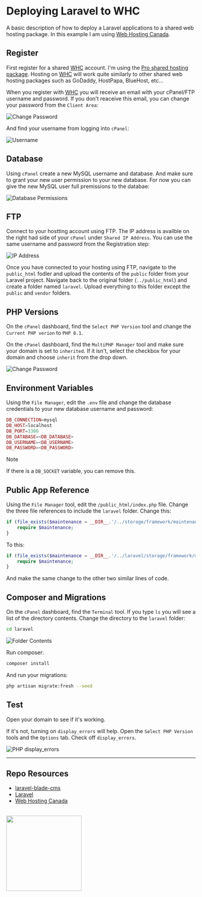 # Deploying Laravel to WHC

A basic description of how to deploy a Laravel applications to a shared web hosting package. In this example I am using [Web Hosting Canada](https://whc.ca/).

## Register

First register for a shared [WHC](https://whc.ca/) account. I'm using the [Pro shared hosting package](https://whc.ca/canadian-web-hosting). Hosting on [WHC](https://whc.ca/) will work quite similarly to other shared web hosting packages such as GoDaddy, HostPapa, BlueHost, etc...

When you register with [WHC](https://whc.ca/) you will receive an email with your cPanel/FTP username and password. If you don't reaceive this email, you can change your password from the `Client Area`:

![Change Password](_readme/screenshot-whc-change-password.png)

And find your username from logging into `cPanel`:

![Username](_readme/screenshot-whc-username.png)

## Database

Using `cPanel` create a new MySQL username and database. And make sure to grant your new user permission to your new database. For now you can give the new MySQL user full premissions to the databae:

![Database Permissions](_readme/screenshot-whc-permissions.png)

## FTP

Connect to your hostting account using FTP. The IP address is availble on the right had side of your `cPanel` under `Shared IP Address`. You can use the same username and password from the Registration step:

![IP Address](_readme/screenshot-whc-ip-address.png)

Once you have connected to your hosting using FTP, navigate to the `public_html` fodler and upload the contents of the `public` folder from your Laravel project. Navigate back to the original folder (`../public_html`) and create a folder named `laravel`. Upload everything to this folder except the `public` and `vendor` folders. 

## PHP Versions

On the `cPanel` dashboard, find the `Select PHP Version` tool and change the `Current PHP verion` to `PHP 8.1`. 

On the `cPanel` dashboard, find the `MultiPHP Manager` tool and make sure your domain is set to `inherited`. If it isn't, select the checkbox for your domain and choose `inherit` from the drop down. 

![Change Password](_readme/screenshot-whc-inherit.png)

## Environment Variables

Using the `File Manager`, edit the `.env` file and change the database credentials to your new database username and password:

```php
DB_CONNECTION=mysql
DB_HOST=localhost
DB_PORT=3306
DB_DATABASE=<DB_DATABASE>
DB_USERNAME=<DB_USERNAME>
DB_PASSWORD=<DB_PASSWORD>
```

> [!Note]  
> If there is a `DB_SOCKET` variable, you can remove this.

## Public App Reference

Using the `File Manager` tool, edit the `/public_html/index.php` file. Change the three file references to include the `laravel` folder. Change this:

```php
if (file_exists($maintenance = __DIR__.'/../storage/framework/maintenance.php')) {
    require $maintenance;
}
```

To this:

```php
if (file_exists($maintenance = __DIR__.'/../laravel/storage/framework/maintenance.php')) {
    require $maintenance;
}
```

And make the same change to the other two similar lines of code.

## Composer and Migrations

On the `cPanel` dashboard, find the `Terminal` tool. If you type `ls` you will see a list of the directory contents. Change the directory to the `laravel` folder:

```sh
cd laravel
```

![Folder Contents](_readme/screenshot-whc-terminal-content.png)

Run composer:

```sh
composer install
```

And run your migrations:

```sh
php artisan migrate:fresh --seed
```

## Test

Open your domain to see if it's working. 

If it's not, turning on `display_errors` will help. Open the `Select PHP Version` tools and the `Options` tab. Check off `display_errors`.

![PHP display_errors](_readme/screenshot-whc-errors.png)

***

## Repo Resources

* [laravel-blade-cms](https://github.com/codeadamca/laravel-blade-cms)
* [Laravel](https://laravel.com/)
* [Web Hosting Canada](https://whc.ca/)

<br>
<a href="https://codeadam.ca">
<img src="https://cdn.codeadam.ca/images@1.0.0/codeadam-logo-coloured-horizontal.png" width="200">
</a>
